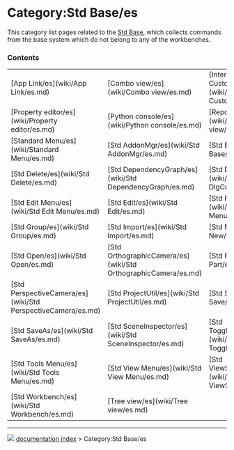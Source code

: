 # Category:Std Base/es
This category list pages related to the [Std Base](Std_Base/es.md), which collects commands from the base system which do not belong to any of the workbenches.

### Contents

|     |     |     |
| --- | --- | --- |
| [App Link/es](wiki/App Link/es.md) | [Combo view/es](wiki/Combo view/es.md) | [Interface Customization/es](wiki/Interface Customization/es.md) |
| [Property editor/es](wiki/Property editor/es.md) | [Python console/es](wiki/Python console/es.md) | [Report view/es](wiki/Report view/es.md) |
| [Standard Menu/es](wiki/Standard Menu/es.md) | [Std AddonMgr/es](wiki/Std AddonMgr/es.md) | [Std Base/es](wiki/Std Base/es.md) |
| [Std Delete/es](wiki/Std Delete/es.md) | [Std DependencyGraph/es](wiki/Std DependencyGraph/es.md) | [Std DlgCustomize/es](wiki/Std DlgCustomize/es.md) |
| [Std Edit Menu/es](wiki/Std Edit Menu/es.md) | [Std Edit/es](wiki/Std Edit/es.md) | [Std File Menu/es](wiki/Std File Menu/es.md) |
| [Std Group/es](wiki/Std Group/es.md) | [Std Import/es](wiki/Std Import/es.md) | [Std New/es](wiki/Std New/es.md) |
| [Std Open/es](wiki/Std Open/es.md) | [Std OrthographicCamera/es](wiki/Std OrthographicCamera/es.md) | [Std Part/es](wiki/Std Part/es.md) |
| [Std PerspectiveCamera/es](wiki/Std PerspectiveCamera/es.md) | [Std ProjectUtil/es](wiki/Std ProjectUtil/es.md) | [Std Save/es](wiki/Std Save/es.md) |
| [Std SaveAs/es](wiki/Std SaveAs/es.md) | [Std SceneInspector/es](wiki/Std SceneInspector/es.md) | [Std ToggleClipPlane/es](wiki/Std ToggleClipPlane/es.md) |
| [Std Tools Menu/es](wiki/Std Tools Menu/es.md) | [Std View Menu/es](wiki/Std View Menu/es.md) | [Std ViewScreenShot/es](wiki/Std ViewScreenShot/es.md) |
| [Std Workbench/es](wiki/Std Workbench/es.md) | [Tree view/es](wiki/Tree view/es.md) |



---
![](images/Right_arrow.png) [documentation index](../README.md) > Category:Std Base/es
